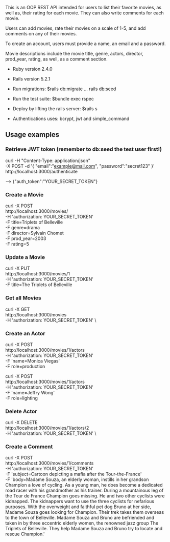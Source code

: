 This is an OOP REST API intended for users to list their favorite movies, as well as, their rating for each movie. They can also write comments for each movie.

Users can add movies, rate their movies on a scale of 1-5, and add comments on any of their movies.

To create an account, users must provide a name, an email and a password.

Movie descriptions include the movie title, genre, actors, director, prod_year, rating, as well, as a comment section.

* Ruby version
2.4.0

* Rails version
5.2.1

* Run migrations: $rails db:migrate ... rails db:seed

* Run the test suite: $bundle exec rspec

* Deploy by lifting the rails server: $rails s

* Authentications uses: bcrypt, jwt and simple_command

## Usage examples

### Retrieve JWT token (remember to db:seed the test user first!)
curl -H "Content-Type: application/json" \
    -X POST -d '{
    "email":"example@mail.com",
    "password":"secret123"
    }' http://localhost:3000/authenticate

--> {"auth_token":"YOUR_SECRET_TOKEN"}

### Create a Movie
curl -X POST \
  http://localhost:3000/movies/ \
  -H 'authorization: YOUR_SECRET_TOKEN' \
  -F title=Triplets of Belleville \
  -F genre=drama \
  -F director=Sylvain Chomet \
  -F prod_year=2003 \
  -F rating=5

### Update a Movie
curl -X PUT \
  http://localhost:3000/movies/1 \
  -H 'authorization: YOUR_SECRET_TOKEN' \
  -F title=The Triplets of Belleville


### Get all Movies
curl -X GET \
  http://localhost:3000/movies \
  -H 'authorization: YOUR_SECRET_TOKEN' \

### Create an Actor
curl -X POST \
  http://localhost:3000/movies/1/actors \
  -H 'authorization: YOUR_SECRET_TOKEN' \
  -F 'name=Monica Viegas' \
  -F role=production

curl -X POST \
  http://localhost:3000/movies/1/actors \
  -H 'authorization: YOUR_SECRET_TOKEN' \
  -F 'name=Jeffry Wong' \
  -F role=lighting

### Delete Actor
curl -X DELETE \
  http://localhost:3000/movies/1/actors/2 \
  -H 'authorization: YOUR_SECRET_TOKEN' \

### Create a Comment
curl -X POST \
  http://localhost:3000/movies/1/comments \
  -H 'authorization: YOUR_SECRET_TOKEN' \
  -F 'subject=Cartoon depicting a mafia after the Tour-the-France' \
  -F 'body=Madame Souza, an elderly woman, instills in her grandson Champion a love of cycling. As a young man, he does become a dedicated road racer with his grandmother as his trainer. During a mountainous leg of the Tour de France Champion goes missing. He and two other cyclists were kidnapped. The kidnappers want to use the three cyclists for nefarious purposes. With the overweight and faithful pet dog Bruno at her side, Madame Souza goes looking for Champion. Their trek takes them overseas to the town of Belleville. Madame Souza and Bruno are befriended and taken in by three eccentric elderly women, the renowned jazz group The Triplets of Belleville. They help Madame Souza and Bruno try to locate and rescue Champion.'



